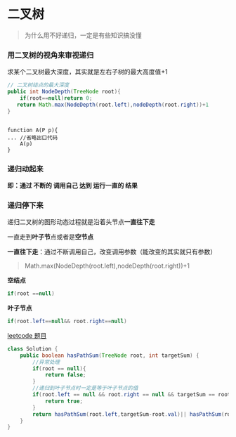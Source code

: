 

# 二叉树

> 为什么用不好递归，一定是有些知识搞没懂

### 用二叉树的视角来审视递归

求某个二叉树最大深度，其实就是左右子树的最大高度值+1



```java
// 二叉树结点的最大深度
public int NodeDepth(TreeNode root){
    if(root==null)return 0;
   return Math.max(NodeDepth(root.left),nodeDepth(root.right))+1
}
```

```

function A(P p){
... //省略出口代码
	A(p)
}
```

### **递归动起来**

**即：通过 不断的 调用自己 达到 运行一直的 结果**



### 递归停下来

递归二叉树的图形动态过程就是沿着头节点**一直往下走**

一直走到**叶子节**点或者是**空节点**



**一直往下走**：通过不断调用自己，改变调用参数（能改变的其实就只有参数）

> Math.max(NodeDepth(root.left),nodeDepth(root.right))+1

**空结点** 

```java
if(root ==null)
```

**叶子节点**

```java
if(root.left==null&& root.right==null)
```

[leetcode 题目](https://leetcode-cn.com/leetbook/read/data-structure-binary-tree/xo566j/)

```java
class Solution {
    public boolean hasPathSum(TreeNode root, int targetSum) {
        //异常处理
        if(root == null){
            return false;
        }
        //递归到叶子节点时一定是等于叶子节点的值
        if(root.left == null && root.right == null && targetSum == root.val){
            return true;
        }
        return hasPathSum(root.left,targetSum-root.val)|| hasPathSum(root.right,targetSum-root.val);
    }
}	
```











### 

